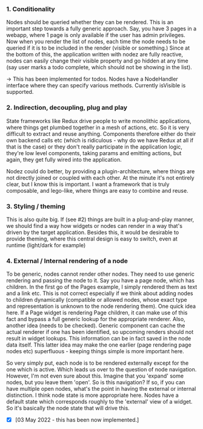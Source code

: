 ### 1. Conditionality
Nodes should be queried whether they can be rendered. This is an important step towards a fully generic approach. Say, you have 3 pages in a webapp, where 1 page is only available if the user has admin privileges. Now when you render the list of nodes, each time the node needs to be queried if it is to be included in the render (visible or something.) Since at the bottom of this, the application written with nodez are fully reactive, nodes can easily change their visible property and go hidden at any time (say user marks a todo complete, which should not be showing in the list).

-> This has been implemented for todos. Nodes have a NodeHandler interface where they can specify various methods. Currently isVisible is supported.

### 2. Indirection, decoupling, plug and play
State frameworks like Redux drive people to write monolithic applications, where things get plumbed together in a mesh of actions, etc. So it is very difficult to extract and reuse anything. Components therefore either do their own backend calls etc (which is ridiculous - why do we have Redux at all if that is the case) or they don't really participate in the application logic, they're low level components, taking params and emitting actions, but again, they get fully wired into the application.

Nodez could do better, by providing a plugin-architecture, where things are not directly joined or coupled with each other. At the minute it's not entirely clear, but I know this is important. I want a framework that is truly composable, and lego-like, where things are easy to combine and reuse.

### 3. Styling / theming
This is also quite big. If (see #2) things are built in a plug-and-play manner, we should find a way how widgets or nodes can render in a way that's driven by the target application. Besides this, it would be desirable to provide theming, where this central design is easy to switch, even at runtime (light/dark for example)

### 4. External / Internal rendering of a node
To be generic, nodes cannot render other nodes. They need to use generic rendering and passing the node to it. Say you have a page node, which has children. In the first go of the Pages example, I simply rendered them as text and a link etc. This is not correct especially if we think about adding nodes to children dynamically (compatible or allowed nodes, whose exact type and representation is unknown to the node rendering them). One quick idea here. If a Page widget is rendering Page children, it can make use of this fact and bypass a full generic lookup for the appropriate renderer. Also, another idea (needs to be checked). Generic component can cache the actual renderer if one has been identified, so upcoming renders should not result in widget lookups. This information can be in fact saved in the node data itself. This latter idea may make the one earlier (page rendering page nodes etc) superfluous - keeping things simple is more important here.

So very simply put, each node is to be rendered externally except for the one which is active. Which leads us over to the question of node navigation. However, I'm not even sure about this. Imagine that you 'expand' some nodes, but you leave them 'open'. So is this navigation? If so, if you can have multiple open nodes, what's the point in having the external or internal distinction. I think node state is more appropriate here. Nodes have a default state which corresponds roughly to the 'external' view of a widget. So it's basically the node state that will drive this.

- [x] [03 May 2022 - this has been now implemented.]